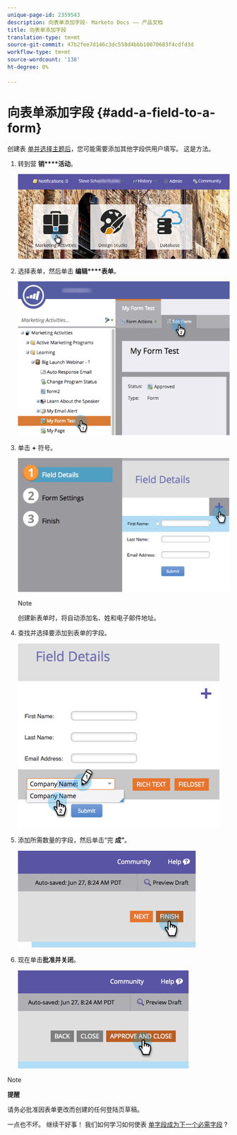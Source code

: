 ```yaml
---
unique-page-id: 2359543
description: 向表单添加字段- Marketo Docs —— 产品文档
title: 向表单添加字段
translation-type: tm+mt
source-git-commit: 47b2fee7d146c3dc558d4bbb10070683f4cdfd3d
workflow-type: tm+mt
source-wordcount: '138'
ht-degree: 0%

---
```



# 向表单添加字段 {#add-a-field-to-a-form}

创建表 [单并选择](create-a-form.md)[主题后](select-a-form-theme.md)，您可能需要添加其他字段供用户填写。 这是方法。

1. 转到营 **销****活动**。

   ![](assets/login-marketing-activities-2.png)

1. 选择表单，然后单击 **编辑****表单**。

   ![](assets/editform-1.png)

1. 单击 **+** 符号。

   ![](assets/image2014-9-15-17-18-17.png)

   >[!NOTE]
   >
   >创建新表单时，将自动添加名、姓和电子邮件地址。

1. 查找并选择要添加到表单的字段。

   ![](assets/image2014-9-15-17-3a18-3a26.png)

1. 添加所需数量的字段，然后单击“完 **成”**。

   ![](assets/image2014-9-15-17-3a18-3a35.png)

1. 现在单击**批准并关闭**。

   ![](assets/image2014-9-15-17-3a18-3a43.png)

>[!NOTE]
>
>**提醒**
>
>请务必批准因表单更改而创建的任何登陆页草稿。

一点也不坏。 继续干好事！ 我们如何学习如何使表 [单字段成为下一个必需字段](make-a-form-field-required.md) ?